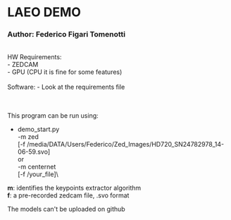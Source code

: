 # LAEO DEMO
### Author: Federico Figari Tomenotti <br />
<br />
HW Requirements: <br />
- ZEDCAM <br />
- GPU (CPU it is fine for some features) <br />
<br />
Software:
- Look at the requirements file

<br /><br />
This program can be run using:
- demo_start.py\
            -m zed\
            [-f /media/DATA/Users/Federico/Zed_Images/HD720_SN24782978_14-06-59.svo]\
        or \
            -m centernet\
            [-f /your_file]\

**m**: identifies the keypoints extractor algorithm\
**f**: a pre-recorded zedcam file, .svo format

The models can't be uploaded on github